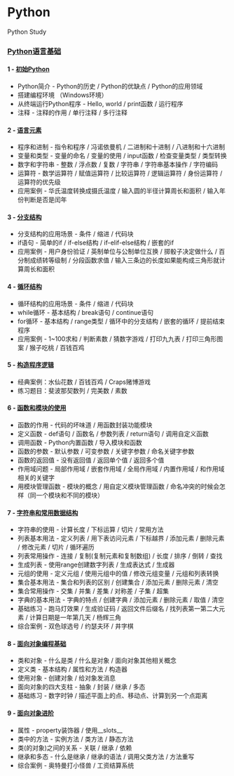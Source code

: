 # Python
Python Study


### [Python语言基础](https://github.com/z-Endeavor/Python/tree/master/Python%E8%AF%AD%E8%A8%80%E5%9F%BA%E7%A1%80)

#### 1 - [初始Python](https://github.com/z-Endeavor/Python/blob/master/Python%E8%AF%AD%E8%A8%80%E5%9F%BA%E7%A1%80/1-%E5%88%9D%E8%AF%86Python.md)

 - Python简介 - Python的历史 / Python的优缺点 / Python的应用领域
 - 搭建编程环境 （Windows环境）
 - 从终端运行Python程序 - Hello, world / print函数 / 运行程序
 - 注释 - 注释的作用 / 单行注释 / 多行注释

#### 2 - [语言元素](https://github.com/z-Endeavor/Python/blob/master/Python%E8%AF%AD%E8%A8%80%E5%9F%BA%E7%A1%80/2-%E8%AF%AD%E8%A8%80%E5%85%83%E7%B4%A0.md)

 - 程序和进制 - 指令和程序 / 冯诺依曼机 / 二进制和十进制 / 八进制和十六进制
 - 变量和类型 - 变量的命名 / 变量的使用 / input函数 / 检查变量类型 / 类型转换
 - 数字和字符串 - 整数 / 浮点数 / 复数 / 字符串 / 字符串基本操作 / 字符编码
 - 运算符 - 数学运算符 / 赋值运算符 / 比较运算符 / 逻辑运算符 / 身份运算符 / 运算符的优先级
 - 应用案例 - 华氏温度转换成摄氏温度 / 输入圆的半径计算周长和面积 / 输入年份判断是否是闰年

 #### 3 - [分支结构](https://github.com/z-Endeavor/Python/blob/master/Python%E8%AF%AD%E8%A8%80%E5%9F%BA%E7%A1%80/3-%E5%88%86%E6%94%AF%E7%BB%93%E6%9E%84.md)

 - 分支结构的应用场景 - 条件 / 缩进 / 代码块 
 - if语句 - 简单的if / if-else结构 / if-elif-else结构 / 嵌套的if
 - 应用案例 - 用户身份验证 / 英制单位与公制单位互换 / 掷骰子决定做什么 / 百分制成绩转等级制 / 分段函数求值 / 输入三条边的长度如果能构成三角形就计算周长和面积

 #### 4 - [循环结构](https://github.com/z-Endeavor/Python/blob/master/Python%E8%AF%AD%E8%A8%80%E5%9F%BA%E7%A1%80/4-%E5%BE%AA%E7%8E%AF%E7%BB%93%E6%9E%84.md)

 - 循环结构的应用场景 - 条件 / 缩进 / 代码块
 - while循环 - 基本结构 / break语句 / continue语句
 - for循环 - 基本结构 / range类型 / 循环中的分支结构 / 嵌套的循环 / 提前结束程序
 - 应用案例 - 1~100求和 / 判断素数 / 猜数字游戏 / 打印九九表 / 打印三角形图案 / 猴子吃桃 / 百钱百鸡

 #### 5 - [构造程序逻辑](https://github.com/z-Endeavor/Python/blob/master/Python%E8%AF%AD%E8%A8%80%E5%9F%BA%E7%A1%80/5-%E6%9E%84%E9%80%A0%E7%A8%8B%E5%BA%8F%E9%80%BB%E8%BE%91.md)

 - 经典案例：水仙花数 / 百钱百鸡 / Craps赌博游戏
 - 练习题目：斐波那契数列 / 完美数 / 素数
 
#### 6 - [函数和模块的使用](https://github.com/z-Endeavor/Python/blob/master/Python%E8%AF%AD%E8%A8%80%E5%9F%BA%E7%A1%80/6-%E5%87%BD%E6%95%B0%E5%92%8C%E6%A8%A1%E5%9D%97%E7%9A%84%E4%BD%BF%E7%94%A8.md)
 - 函数的作用 - 代码的坏味道 / 用函数封装功能模块
 - 定义函数 - def语句 / 函数名 / 参数列表 / return语句 / 调用自定义函数
 - 调用函数 - Python内置函数 / 导入模块和函数
 - 函数的参数 - 默认参数 / 可变参数 / 关键字参数 / 命名关键字参数
 - 函数的返回值 - 没有返回值 / 返回单个值 / 返回多个值
 - 作用域问题 - 局部作用域 / 嵌套作用域 / 全局作用域 / 内置作用域 / 和作用域相关的关键字
 - 用模块管理函数 - 模块的概念 / 用自定义模块管理函数 / 命名冲突的时候会怎样（同一个模块和不同的模块）

#### 7 - [字符串和常用数据结构](https://github.com/z-Endeavor/Python/blob/master/Python%E8%AF%AD%E8%A8%80%E5%9F%BA%E7%A1%80/7-%E5%AD%97%E7%AC%A6%E4%B8%B2%E5%92%8C%E5%B8%B8%E7%94%A8%E6%95%B0%E6%8D%AE%E7%BB%93%E6%9E%84.md)
 - 字符串的使用 - 计算长度 / 下标运算 / 切片 / 常用方法
 - 列表基本用法 - 定义列表 / 用下表访问元素 / 下标越界 / 添加元素 / 删除元素 / 修改元素 / 切片 / 循环遍历
 - 列表常用操作 - 连接 / 复制(复制元素和复制数组) / 长度 / 排序 / 倒转 / 查找
 - 生成列表 - 使用range创建数字列表 / 生成表达式 / 生成器
 - 元组的使用 - 定义元组 / 使用元组中的值 / 修改元组变量 / 元组和列表转换
 - 集合基本用法 - 集合和列表的区别 / 创建集合 / 添加元素 / 删除元素 / 清空
 - 集合常用操作 - 交集 / 并集 / 差集 / 对称差 / 子集 / 超集
 - 字典的基本用法 - 字典的特点 / 创建字典 / 添加元素 / 删除元素 / 取值 / 清空
 - 基础练习 - 跑马灯效果 / 生成验证码 / 返回文件后缀名 / 找列表第一第二大元素 / 计算日期是一年第几天 / 杨辉三角
 - 综合案例 - 双色球选号 / 约瑟夫环 / 井字棋

#### 8 - [面向对象编程基础](https://github.com/z-Endeavor/Python/blob/master/Python%E8%AF%AD%E8%A8%80%E5%9F%BA%E7%A1%80/8-%E9%9D%A2%E5%90%91%E5%AF%B9%E8%B1%A1%E7%BC%96%E7%A8%8B%E5%9F%BA%E7%A1%80.md)
 - 类和对象 - 什么是类 / 什么是对象 / 面向对象其他相关概念
 - 定义类 - 基本结构 / 属性和方法 / 构造器 
 - 使用对象 - 创建对象 / 给对象发消息
 - 面向对象的四大支柱 - 抽象 / 封装 / 继承 / 多态
 - 基础练习 - 数字时钟 / 描述平面上的点、移动点、计算到另一个点距离

#### 9 - [面向对象进阶](https://github.com/z-Endeavor/Python/blob/master/Python%E8%AF%AD%E8%A8%80%E5%9F%BA%E7%A1%80/9-%E9%9D%A2%E5%90%91%E5%AF%B9%E8%B1%A1%E8%BF%9B%E9%98%B6.md)
 - 属性 - property装饰器 / 使用__slots__
 - 类中的方法 - 实例方法 / 类方法 / 静态方法
 - 类(的对象)之间的关系 - 关联 / 继承 / 依赖
 - 继承和多态 - 什么是继承 / 继承的语法 / 调用父类方法 / 方法重写 
 - 综合案例 - 奥特曼打小怪兽 / 工资结算系统
